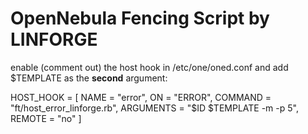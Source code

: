 OpenNebula Fencing Script by LINFORGE
=====================================

enable (comment out) the host hook in /etc/one/oned.conf and add $TEMPLATE as the **second** argument:

HOST_HOOK = [
    NAME      = "error",
    ON        = "ERROR",
    COMMAND   = "ft/host_error_linforge.rb",
    ARGUMENTS = "$ID $TEMPLATE -m -p 5",
    REMOTE    = "no" ]

 
